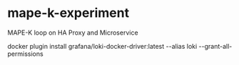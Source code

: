 # mape-k-experiment
MAPE-K loop on HA Proxy and Microservice


docker plugin install grafana/loki-docker-driver:latest --alias loki --grant-all-permissions
